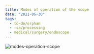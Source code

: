 ```yaml
---
title: Modes of operation of the scope
date: "2021-06-30"
tags:
  - to-do/orphan
  - -sa/processing
  - medical/surgery/endoscope
---
```


![modes-operation-scope](/_img/modes-operation-scope.png)
